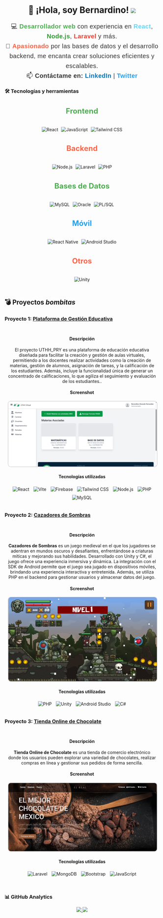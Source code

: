 <!-- Título principal con estilo llamativo -->
<h1 align="center"><b>🚀 ¡Hola, soy Bernardino! </b><img src="https://media.giphy.com/media/hvRJCLFzcasrR4ia7z/giphy.gif" width="35"></h1>


<!-- Descripción -->
<p style="font-family: 'Arial', sans-serif; font-size: 20px; text-align: center; color: #333; line-height: 1.6; letter-spacing: 0.5px;">
  💻 <span style="font-weight: bold; color: #4CAF50;">Desarrollador web</span> con experiencia en 
  <span style="color: #61DAFB; font-weight: bold;">React</span>, 
  <span style="color: #339933; font-weight: bold;">Node.js</span>, 
  <span style="color: #EF4135; font-weight: bold;">Laravel</span> y más.<br>
  🚀 <span style="color: #FF6347; font-weight: bold;">Apasionado</span> por las bases de datos y el desarrollo backend, me encanta crear soluciones eficientes y escalables.<br>
  📫 <span style="font-weight: bold;">Contáctame en:</span> 
  <a href="https://www.linkedin.com/in/tuusuario/" style="text-decoration: none; color: #0077B5; font-weight: bold;">LinkedIn</a> | 
  <a href="https://twitter.com/tuusuario" style="text-decoration: none; color: #1DA1F2; font-weight: bold;">Twitter</a>
</p>

<!-- Sección de Tecnologías -->
### 🛠️ Tecnologías y herramientas
<div style="max-width: 700px; margin: auto;">
  <!-- Frontend -->
  <h4 style="font-size: 24px; font-weight: bold; color: #4CAF50; text-align: center;">Frontend</h4>
  <div style="display: flex; flex-wrap: wrap; justify-content: center;">
    <img src="https://img.shields.io/badge/-React-61DAFB?style=flat&logo=React&logoColor=white" alt="React" style="margin: 5px;"/>
    <img src="https://img.shields.io/badge/-JavaScript-F7DF1E?style=flat&logo=JavaScript&logoColor=white" alt="JavaScript" style="margin: 5px;"/>
    <img src="https://img.shields.io/badge/-Tailwind%20CSS-38B2AC?style=flat&logo=Tailwind%20CSS&logoColor=white" alt="Tailwind CSS" style="margin: 5px;"/>
  </div>

  <!-- Backend -->
  <h4 style="font-size: 24px; font-weight: bold; color: #FF6347; text-align: center;">Backend</h4>
  <div style="display: flex; flex-wrap: wrap; justify-content: center;">
    <img src="https://img.shields.io/badge/-Node.js-339933?style=flat&logo=node.js&logoColor=white" alt="Node.js" style="margin: 5px;"/>
    <img src="https://img.shields.io/badge/-Laravel-EF4135?style=flat&logo=Laravel&logoColor=white" alt="Laravel" style="margin: 5px;"/>
    <img src="https://img.shields.io/badge/-PHP-777BB4?style=flat&logo=PHP&logoColor=white" alt="PHP" style="margin: 5px;"/>
  </div>

  <!-- Bases de Datos -->
  <h4 style="font-size: 24px; font-weight: bold; color: #4CAF50; text-align: center;">Bases de Datos</h4>
  <div style="display: flex; flex-wrap: wrap; justify-content: center;">
    <img src="https://img.shields.io/badge/-MySQL-4479A1?style=flat&logo=MySQL&logoColor=white" alt="MySQL" style="margin: 5px;"/>
    <img src="https://img.shields.io/badge/-Oracle-F80000?style=flat&logo=Oracle&logoColor=white" alt="Oracle" style="margin: 5px;"/>
    <img src="https://img.shields.io/badge/-PL%2FSQL-F80000?style=flat&logo=Oracle&logoColor=white" alt="PL/SQL" style="margin: 5px;"/>
  </div>

  <!-- Móvil -->
  <h4 style="font-size: 24px; font-weight: bold; color: #1DA1F2; text-align: center;">Móvil</h4>
  <div style="display: flex; flex-wrap: wrap; justify-content: center;">
    <img src="https://img.shields.io/badge/-React%20Native-61DAFB?style=flat&logo=React%20Native&logoColor=white" alt="React Native" style="margin: 5px;"/>
    <img src="https://img.shields.io/badge/-Android%20Studio-3DDC84?style=flat&logo=Android%20Studio&logoColor=white" alt="Android Studio" style="margin: 5px;"/>
  </div>

  <!-- Otros -->
  <h4 style="font-size: 24px; font-weight: bold; color: #FF6347; text-align: center;">Otros</h4>
  <div style="display: flex; flex-wrap: wrap; justify-content: center;">
    <img src="https://img.shields.io/badge/-Unity-000000?style=flat&logo=Unity&logoColor=white" alt="Unity" style="margin: 5px;"/>
  </div>
</div>

<br>

<!-- Sección de Proyectos -->
## 💣 Proyectos *bombitas* 

### Proyecto 1: [Plataforma de Gestión Educativa](https://github.com/BERCHNARD10/UTHH_PRY)
  <div style="text-align: center; padding: 10px;">
    <h4>Descripción</h4>
    <p>El proyecto UTHH_PRY es una plataforma de educación educativa diseñada para facilitar la creación y gestión de aulas virtuales, permitiendo a los docentes realizar actividades como la creación de materias, gestión de alumnos, asignación de tareas, y la calificación de los estudiantes. Además, incluye la funcionalidad única de generar un concentrado de calificaciones, lo que agiliza el seguimiento y evaluación de los estudiantes..</p>

  <h4>Screenshot</h4>
  <img src="https://github.com/BERCHNARD10/BERCHNARD10/blob/main/Captura%20de%20pantalla%202025-03-14%20133652.png" alt="Screenshot" style="max-width: 100%; border: 2px solid #ddd; border-radius: 10px;"/>

  <h4>Tecnologías utilizadas</h4>
  <div style="text-align: center;">
    <img src="https://img.shields.io/badge/-React-61DAFB?style=flat&logo=React&logoColor=white" alt="React" style="margin: 5px;"/>
    <img src="https://img.shields.io/badge/-Vite-646CFF?style=flat&logo=Vite&logoColor=white" alt="Vite" style="margin: 5px;"/>
    <img src="https://img.shields.io/badge/-Firebase-FFCA28?style=flat&logo=Firebase&logoColor=white" alt="Firebase" style="margin: 5px;"/>
    <img src="https://img.shields.io/badge/-Tailwind%20CSS-38B2AC?style=flat&logo=Tailwind%20CSS&logoColor=white" alt="Tailwind CSS" style="margin: 5px;"/>
    <img src="https://img.shields.io/badge/-Node.js-339933?style=flat&logo=node.js&logoColor=white" alt="Node.js" style="margin: 5px;"/>
    <img src="https://img.shields.io/badge/-PHP-777BB4?style=flat&logo=PHP&logoColor=white" alt="PHP" style="margin: 5px;"/>
    <img src="https://img.shields.io/badge/-MySQL-4479A1?style=flat&logo=MySQL&logoColor=white" alt="MySQL" style="margin: 5px;"/>
  </div>
</div>

### Proyecto 2: [Cazadores de Sombras](https://github.com/BERCHNARD10/CazadoresDeSombras)

<div style="text-align: center; padding: 10px;">
  <h4>Descripción</h4>
  <p><strong>Cazadores de Sombras</strong> es un juego medieval en el que los jugadores se adentran en mundos oscuros y desafiantes, enfrentándose a criaturas míticas y mejorando sus habilidades. Desarrollado con Unity y C#, el juego ofrece una experiencia inmersiva y dinámica. La integración con el SDK de Android permite que el juego sea jugado en dispositivos móviles, brindando una experiencia interactiva y entretenida. Además, se utiliza PHP en el backend para gestionar usuarios y almacenar datos del juego.</p>

  <h4>Screenshot</h4>
  <img src="https://github.com/BERCHNARD10/BERCHNARD10/blob/main/Captura%20de%20pantalla%202025-03-14%20131954.png" alt="Screenshot" style="max-width: 100%; border: 2px solid #ddd; border-radius: 10px;"/>

  <h4>Tecnologías utilizadas</h4>
  <div style="text-align: center;">
    <img src="https://img.shields.io/badge/-PHP-777BB4?style=flat&logo=PHP&logoColor=white" alt="PHP" style="margin: 5px;"/>
    <img src="https://img.shields.io/badge/-Unity-000000?style=flat&logo=Unity&logoColor=white" alt="Unity" style="margin: 5px;"/>
    <img src="https://img.shields.io/badge/-Android%20Studio-3DDC84?style=flat&logo=Android%20Studio&logoColor=white" alt="Android Studio" style="margin: 5px;"/>
    <img src="https://img.shields.io/badge/-C%23-239120?style=flat&logo=C%23&logoColor=white" alt="C#" style="margin: 5px;"/>
  </div>
</div>

### Proyecto 3: [Tienda Online de Chocolate](https://github.com/BERCHNARD10/TiendaChocolate)

<div style="text-align: center; padding: 10px;">
  <h4>Descripción</h4>
  <p><strong>Tienda Online de Chocolate</strong> es una tienda de comercio electrónico donde los usuarios pueden explorar una variedad de chocolates, realizar compras en línea y gestionar sus pedidos de forma sencilla.</p>

  <h4>Screenshot</h4>
  <img src="https://github.com/BERCHNARD10/BERCHNARD10/blob/main/Captura%20de%20pantalla%202023-03-19%20140914.png" alt="Screenshot" style="max-width: 100%; border: 2px solid #ddd; border-radius: 10px;"/>

  <h4>Tecnologías utilizadas</h4>
  <div style="text-align: center;">
    <img src="https://img.shields.io/badge/-Laravel-F6533A?style=flat&logo=Laravel&logoColor=white" alt="Laravel" style="margin: 5px;"/>
    <img src="https://img.shields.io/badge/-MongoDB-47A248?style=flat&logo=MongoDB&logoColor=white" alt="MongoDB" style="margin: 5px;"/>
    <img src="https://img.shields.io/badge/-Bootstrap-563D7C?style=flat&logo=Bootstrap&logoColor=white" alt="Bootstrap" style="margin: 5px;"/>
    <img src="https://img.shields.io/badge/-JavaScript-F7DF1E?style=flat&logo=JavaScript&logoColor=white" alt="JavaScript" style="margin: 5px;"/>
  </div>
</div>


<br>

<!-- GitHub Analytics -->
### 📊 GitHub Analytics

<p align="center">
<a href="https://github.com/BERCHNARD10">
  <img height="180em" src="https://github-readme-stats-eight-theta.vercel.app/api?username=BERCHNARD10&show_icons=true&theme=algolia&include_all_commits=true&count_private=true"/>
  <img height="180em" src="https://github-readme-stats-eight-theta.vercel.app/api/top-langs/?username=BERCHNARD10&layout=compact&langs_count=8&theme=algolia"/>
</a>
</p>
